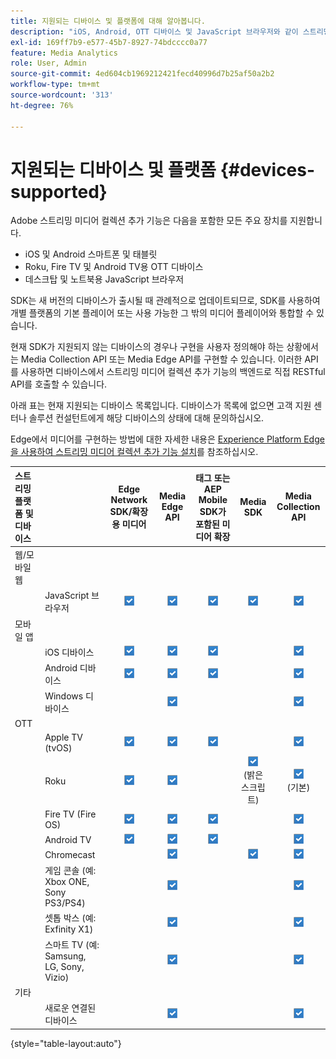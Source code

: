 ```yaml
---
title: 지원되는 디바이스 및 플랫폼에 대해 알아봅니다.
description: "iOS, Android, OTT 디바이스 및 JavaScript 브라우저와 같이 스트리밍 미디어 컬렉션 추가 기능이 지원하는 주요 디바이스에 대해 알아봅니다."
exl-id: 169ff7b9-e577-45b7-8927-74bdcccc0a77
feature: Media Analytics
role: User, Admin
source-git-commit: 4ed604cb1969212421fecd40996d7b25af50a2b2
workflow-type: tm+mt
source-wordcount: '313'
ht-degree: 76%

---
```


# 지원되는 디바이스 및 플랫폼 {#devices-supported}

Adobe 스트리밍 미디어 컬렉션 추가 기능은 다음을 포함한 모든 주요 장치를 지원합니다.

* iOS 및 Android 스마트폰 및 태블릿
* Roku, Fire TV 및 Android TV용 OTT 디바이스
* 데스크탑 및 노트북용 JavaScript 브라우저

SDK는 새 버전의 디바이스가 출시될 때 관례적으로 업데이트되므로, SDK를 사용하여 개별 플랫폼의 기본 플레이어 또는 사용 가능한 그 밖의 미디어 플레이어와 통합할 수 있습니다.

현재 SDK가 지원되지 않는 디바이스의 경우나 구현을 사용자 정의해야 하는 상황에서는 Media Collection API 또는 Media Edge API를 구현할 수 있습니다. 이러한 API를 사용하면 디바이스에서 스트리밍 미디어 컬렉션 추가 기능의 백엔드로 직접 RESTful API를 호출할 수 있습니다.

아래 표는 현재 지원되는 디바이스 목록입니다. 디바이스가 목록에 없으면 고객 지원 센터나 솔루션 컨설턴트에게 해당 디바이스의 상태에 대해 문의하십시오.

Edge에서 미디어를 구현하는 방법에 대한 자세한 내용은 [Experience Platform Edge을 사용하여 스트리밍 미디어 컬렉션 추가 기능 설치](/help/implementation/edge/implementation-edge.md)를 참조하십시오.

| 스트리밍 플랫폼 및 디바이스 | | Edge Network SDK/확장용 미디어 | Media Edge API | 태그 또는 AEP Mobile SDK가 포함된 미디어 확장 | Media SDK | Media Collection API |
|:---|:---|:---:|:---:|:---:|:---:|:---:|
| 웹/모바일 웹 | | | | | |
| | JavaScript 브라우저 | ![지원됨](/help/assets/icon-blue-check.png) | ![지원됨](/help/assets/icon-blue-check.png) | ![지원됨](/help/assets/icon-blue-check.png) | ![지원됨](/help/assets/icon-blue-check.png) | ![지원됨](/help/assets/icon-blue-check.png) |
| 모바일 앱 | | | | | |
| | iOS 디바이스 | ![지원됨](/help/assets/icon-blue-check.png) | ![지원됨](/help/assets/icon-blue-check.png) | ![지원됨](/help/assets/icon-blue-check.png) | | ![지원됨](/help/assets/icon-blue-check.png) | |
| | Android 디바이스 | ![지원됨](/help/assets/icon-blue-check.png) | ![지원됨](/help/assets/icon-blue-check.png) | ![지원됨](/help/assets/icon-blue-check.png) | | ![지원됨](/help/assets/icon-blue-check.png) |
| | Windows 디바이스 | | ![지원됨](/help/assets/icon-blue-check.png) | | | ![지원됨](/help/assets/icon-blue-check.png) |
| OTT | | | | | | |
| | Apple TV (tvOS) | ![지원됨](/help/assets/icon-blue-check.png) | ![지원됨](/help/assets/icon-blue-check.png) | ![지원됨](/help/assets/icon-blue-check.png) | | ![지원됨](/help/assets/icon-blue-check.png) |
| | Roku | ![지원됨](/help/assets/icon-blue-check.png) | ![지원됨](/help/assets/icon-blue-check.png) | | ![지원됨](/help/assets/icon-blue-check.png)<br>(밝은 스크립트) | ![지원됨](/help/assets/icon-blue-check.png)<br>(기본) |
| | Fire TV (Fire OS) | ![지원됨](/help/assets/icon-blue-check.png) | ![지원됨](/help/assets/icon-blue-check.png) | ![지원됨](/help/assets/icon-blue-check.png) | | ![지원됨](/help/assets/icon-blue-check.png) |
| | Android TV | ![지원됨](/help/assets/icon-blue-check.png) | ![지원됨](/help/assets/icon-blue-check.png) | ![지원됨](/help/assets/icon-blue-check.png) | | ![지원됨](/help/assets/icon-blue-check.png) |
| | Chromecast | | ![지원됨](/help/assets/icon-blue-check.png) | | ![지원됨](/help/assets/icon-blue-check.png) | ![지원됨](/help/assets/icon-blue-check.png) |
| | 게임 콘솔 (예: Xbox ONE, Sony PS3/PS4) | | ![지원됨](/help/assets/icon-blue-check.png) | | | ![지원됨](/help/assets/icon-blue-check.png) |
| | 셋톱 박스 (예: Exfinity X1) | | ![지원됨](/help/assets/icon-blue-check.png) | | | ![지원됨](/help/assets/icon-blue-check.png) |
| | 스마트 TV (예: Samsung, LG, Sony, Vizio) | | ![지원됨](/help/assets/icon-blue-check.png) | | | ![지원됨](/help/assets/icon-blue-check.png) |
| 기타 | | | | | | |
| | 새로운 연결된 디바이스 | | ![지원됨](/help/assets/icon-blue-check.png) | | | ![지원됨](/help/assets/icon-blue-check.png) |

{style="table-layout:auto"}
